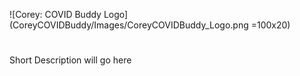 ![Corey: COVID Buddy Logo](CoreyCOVIDBuddy/Images/CoreyCOVIDBuddy_Logo.png =100x20)
#
Short Description will go here
